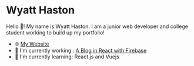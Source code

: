 # Wyatt Haston

Hello 👋! My name is Wyatt Haston. I am a junior web developer and college student working to build up my portfolio!

- 🌐 [My Website](www.awhaston.dev)
- 🚧 I'm currently working : [A Blog in React with Firebase](https://github.com/awhaston/react-blog)
- 📖 I'm currently learning: React.js and Vuejs

